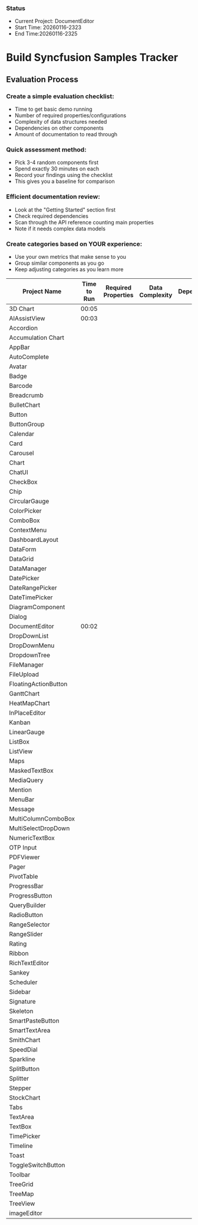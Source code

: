 ### Status
- Current Project: DocumentEditor
- Start Time: 20260116-2323
- End Time:20260116-2325

# Build Syncfusion Samples Tracker

## Evaluation Process
### Create a simple evaluation checklist:
- Time to get basic demo running
- Number of required properties/configurations
- Complexity of data structures needed
- Dependencies on other components
- Amount of documentation to read through
### Quick assessment method:
- Pick 3-4 random components first
- Spend exactly 30 minutes on each
- Record your findings using the checklist
- This gives you a baseline for comparison
### Efficient documentation review:
- Look at the "Getting Started" section first
- Check required dependencies
- Scan through the API reference counting main properties
- Note if it needs complex data models
### Create categories based on YOUR experience:
- Use your own metrics that make sense to you
- Group similar components as you go
- Keep adjusting categories as you learn more



| Project Name         | Time to Run | Required Properties | Data Complexity | Dependencies | Documentation | Notes |
| -------------------- | ----------- | ------------------- | --------------- | ------------ | ------------- | ----- |
| 3D Chart             | 00:05       |                     |                 |              |               |       |
| AIAssistView         | 00:03       |                     |                 |              |               |       |
| Accordion            |             |                     |                 |              |               |       |
| Accumulation Chart   |             |                     |                 |              |               |       |
| AppBar               |             |                     |                 |              |               |       |
| AutoComplete         |             |                     |                 |              |               |       |
| Avatar               |             |                     |                 |              |               |       |
| Badge                |             |                     |                 |              |               |       |
| Barcode              |             |                     |                 |              |               |       |
| Breadcrumb           |             |                     |                 |              |               |       |
| BulletChart          |             |                     |                 |              |               |       |
| Button               |             |                     |                 |              |               |       |
| ButtonGroup          |             |                     |                 |              |               |       |
| Calendar             |             |                     |                 |              |               |       |
| Card                 |             |                     |                 |              |               |       |
| Carousel             |             |                     |                 |              |               |       |
| Chart                |             |                     |                 |              |               |       |
| ChatUI               |             |                     |                 |              |               |       |
| CheckBox             |             |                     |                 |              |               |       |
| Chip                 |             |                     |                 |              |               |       |
| CircularGauge        |             |                     |                 |              |               |       |
| ColorPicker          |             |                     |                 |              |               |       |
| ComboBox             |             |                     |                 |              |               |       |
| ContextMenu          |             |                     |                 |              |               |       |
| DashboardLayout      |             |                     |                 |              |               |       |
| DataForm             |             |                     |                 |              |               |       |
| DataGrid             |             |                     |                 |              |               |       |
| DataManager          |             |                     |                 |              |               |       |
| DatePicker           |             |                     |                 |              |               |       |
| DateRangePicker      |             |                     |                 |              |               |       |
| DateTimePicker       |             |                     |                 |              |               |       |
| DiagramComponent     |             |                     |                 |              |               |       |
| Dialog               |             |                     |                 |              |               |       |
| DocumentEditor       | 00:02       |                     |                 |              |               |       |
| DropDownList         |             |                     |                 |              |               |       |
| DropDownMenu         |             |                     |                 |              |               |       |
| DropdownTree         |             |                     |                 |              |               |       |
| FileManager          |             |                     |                 |              |               |       |
| FileUpload           |             |                     |                 |              |               |       |
| FloatingActionButton |             |                     |                 |              |               |       |
| GanttChart           |             |                     |                 |              |               |       |
| HeatMapChart         |             |                     |                 |              |               |       |
| InPlaceEditor        |             |                     |                 |              |               |       |
| Kanban               |             |                     |                 |              |               |       |
| LinearGauge          |             |                     |                 |              |               |       |
| ListBox              |             |                     |                 |              |               |       |
| ListView             |             |                     |                 |              |               |       |
| Maps                 |             |                     |                 |              |               |       |
| MaskedTextBox        |             |                     |                 |              |               |       |
| MediaQuery           |             |                     |                 |              |               |       |
| Mention              |             |                     |                 |              |               |       |
| MenuBar              |             |                     |                 |              |               |       |
| Message              |             |                     |                 |              |               |       |
| MultiColumnComboBox  |             |                     |                 |              |               |       |
| MultiSelectDropDown  |             |                     |                 |              |               |       |
| NumericTextBox       |             |                     |                 |              |               |       |
| OTP Input            |             |                     |                 |              |               |       |
| PDFViewer            |             |                     |                 |              |               |       |
| Pager                |             |                     |                 |              |               |       |
| PivotTable           |             |                     |                 |              |               |       |
| ProgressBar          |             |                     |                 |              |               |       |
| ProgressButton       |             |                     |                 |              |               |       |
| QueryBuilder         |             |                     |                 |              |               |       |
| RadioButton          |             |                     |                 |              |               |       |
| RangeSelector        |             |                     |                 |              |               |       |
| RangeSlider          |             |                     |                 |              |               |       |
| Rating               |             |                     |                 |              |               |       |
| Ribbon               |             |                     |                 |              |               |       |
| RichTextEditor       |             |                     |                 |              |               |       |
| Sankey               |             |                     |                 |              |               |       |
| Scheduler            |             |                     |                 |              |               |       |
| Sidebar              |             |                     |                 |              |               |       |
| Signature            |             |                     |                 |              |               |       |
| Skeleton             |             |                     |                 |              |               |       |
| SmartPasteButton     |             |                     |                 |              |               |       |
| SmartTextArea        |             |                     |                 |              |               |       |
| SmithChart           |             |                     |                 |              |               |       |
| SpeedDial            |             |                     |                 |              |               |       |
| Sparkline            |             |                     |                 |              |               |       |
| SplitButton          |             |                     |                 |              |               |       |
| Splitter             |             |                     |                 |              |               |       |
| Stepper              |             |                     |                 |              |               |       |
| StockChart           |             |                     |                 |              |               |       |
| Tabs                 |             |                     |                 |              |               |       |
| TextArea             |             |                     |                 |              |               |       |
| TextBox              |             |                     |                 |              |               |       |
| TimePicker           |             |                     |                 |              |               |       |
| Timeline             |             |                     |                 |              |               |       |
| Toast                |             |                     |                 |              |               |       |
| ToggleSwitchButton   |             |                     |                 |              |               |       |
| Toolbar              |             |                     |                 |              |               |       |
| TreeGrid             |             |                     |                 |              |               |       |
| TreeMap              |             |                     |                 |              |               |       |
| TreeView             |             |                     |                 |              |               |       |
| imageEditor          |             |                     |                 |              |               |       |